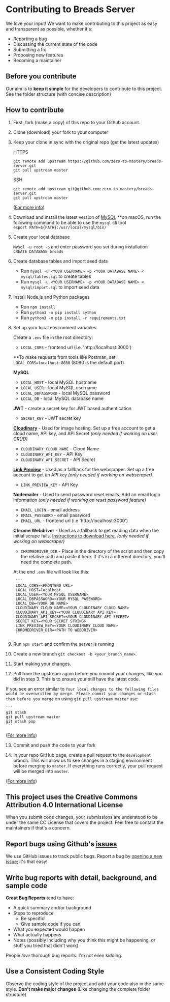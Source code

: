 # Contributing to Breads Server

We love your input! We want to make contributing to this project as easy and transparent as possible, whether it's:

-   Reporting a bug
-   Discussing the current state of the code
-   Submitting a fix
-   Proposing new features
-   Becoming a maintainer

## Before you contribute

Our aim is to **keep it simple** for the developers to contribute to this project. See the folder structure (with concise description)

## How to contribute

1. First, fork (make a copy) of this repo to your Github account.

2. Clone (download) your fork to your computer

3. Keep your clone in sync with the original repo (get the latest updates)

    HTTPS
    ```
    git remote add upstream https://github.com/zero-to-mastery/breads-server.git
    git pull upstream master
    ```

    SSH
    ```
    git remote add upstream git@github.com:zero-to-mastery/breads-server.git
    git pull upstream master
    ```
    ([For more info](https://www.freecodecamp.org/news/how-to-sync-your-fork-with-the-original-git-repository/))   

4. Download and install the latest version of [MySQL](https://dev.mysql.com/downloads/mysql/)
    **on macOS, run the following command to be able to use the `mysql` cli tool  
    `export PATH=${PATH}:/usr/local/mysql/bin/`  

5. Create your local database

    `Mysql -u root -p` and enter password you set during installation  
    `CREATE DATABASE breads`

6. Create database tables and import seed data

    - Run `mysql -u <YOUR USERNAME> -p <YOUR DATABASE NAME> < mysql/tables.sql` to create tables
    - Run `mysql -u <YOUR USERNAME> -p <YOUR DATABASE NAME> < mysql/import.sql` to import seed data

7. Install Node.js and Python packages

    - Run `npm install`
    - Run `python3 -m pip install cython`
    - Run `python3 -m pip install -r requirements.txt`

8. Set up your local environment variables

    Create a `.env` file in the root directory:

    - `LOCAL_CORS` - frontend url (i.e. 'http://localhost:3000')

    **To make requests from tools like Postman, set `LOCAL_CORS=localhost:8080` (8080 is the default port)

    **MySQL**

    - `LOCAL_HOST` - local MySQL hostname
    - `LOCAL_USER` - local MySQL username
    - `LOCAL_DBPASSWORD` - local MySQL password
    - `LOCAL_DB` - local MySQL database name

    **JWT** - create a secret key for JWT based authentication

    - `SECRET_KEY` - JWT secret key

    **[Cloudinary](https://cloudinary.com/)** - Used for image hosting. Set up a free account to get a cloud name, API key, and API Secret _(only needed if working on user CRUD)_

    - `CLOUDINARY_CLOUD_NAME` - Cloud Name
    - `CLOUDINARY_API_KEY` - API Key
    - `CLOUDINARY_API_SECRET` - API Secret

    **[Link Preview](https://www.linkpreview.net/)** - Used as a fallback for the webscraper. Set up a free account to get an API key _(only needed if working on webscraper)_

    - `LINK_PREVIEW_KEY` - API Key

    **Nodemailer** - Used to send password reset emails. Add an email login information _(only needed if working on reset password feature)_

    - `EMAIL_LOGIN` - email address
    - `EMAIL_PASSWORD` - email password
    - `EMAIL_URL` - frontend url (i.e 'http://localhost:3000')
    
    **Chrome Webdriver** - Used as a fallback to get reading data when the initial scrape fails. [Instructions to download here.](https://splinter.readthedocs.io/en/latest/drivers/chrome.html) _(only needed if working on webscraper)_

    - `CHROMEDRIVER_DIR` - Place in the directory of the script and then copy the relative path and paste it here. If it's in a different directory, you'll need the complete path.
    
    At the end `.env` file will look like this:

        ```
        LOCAL_CORS=<FRONTEND URL>
        LOCAL_HOST=localhost
        LOCAL_USER=<YOUR MYSQL USERNAME>
        LOCAL_DBPASSWORD=<YOUR MYSQL PASSWORD>
        LOCAL_DB=<YOUR DB NAME>
        CLOUDINARY_CLOUD_NAME=<YOUR CLOUDINARY CLOUD NAME>
        CLOUDINARY_API_KEY=<YOUR CLOUDINARY API KEY>
        CLOUDINARY_API_SECRET=<YOUR CLOUDINARY API SECRET>
        SECRET_KEY=<YOUR SECRET STRING>
        LINK_PREVIEW_KEY=<YOUR CLOUDINARY CLOUD NAME>
        CHROMEDRIVER_DIR=<PATH TO WEBDRIVER>
        ```
9. Run `npm start` and confirm the server is running 

10. Create a new branch `git checkout -b <your_branch_name>`.

11. Start making your changes.

12. Pull from the upstream again before you commit your changes, like you did in step 3. This is to ensure your still have the latest code.

If you see an error similar to `Your local changes to the following files would be overwritten by merge. Please commit your changes or stash them before you merge` on using `git pull upstream master` use:

    ```
    git stash
    git pull upstream master
    git stash pop
    ```

([For more info](https://bluecast.tech/blog/git-stash/))

13. Commit and push the code to your fork

14. In your repo GitHub page, create a pull request to the `development` branch. This will allow us to see changes in a staging environment before merging to `master`. If everything runs correctly, your pull request will be merged into `master`.

([For more info](https://www.atlassian.com/git/tutorials/comparing-workflows/forking-workflow))

## This project uses the Creative Commons Attribution 4.0 International License

When you submit code changes, your submissions are understood to be under the same CC License that covers the project. Feel free to contact the maintainers if that's a concern.

## Report bugs using Github's [issues](../../issues)

We use GitHub issues to track public bugs. Report a bug by [opening a new issue](../../issues); it's that easy!

## Write bug reports with detail, background, and sample code

**Great Bug Reports** tend to have:

-   A quick summary and/or background
-   Steps to reproduce
    -   Be specific!
    -   Give sample code if you can.
-   What you expected would happen
-   What actually happens
-   Notes (possibly including why you think this might be happening, or stuff you tried that didn't work)

People _love_ thorough bug reports. I'm not even kidding.

## Use a Consistent Coding Style

Observe the coding style of the project and add your code also in the same style.
**Don't make major changes** (Like changing the complete folder structure)
